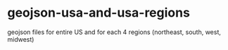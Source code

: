 # geojson-usa-and-usa-regions
geojson files for entire US and for each 4 regions (northeast, south, west, midwest)

